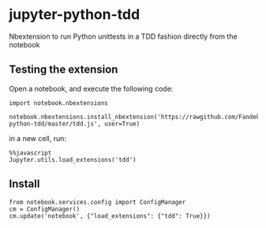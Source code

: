 # jupyter-python-tdd
Nbextension to run Python unittests in a TDD fashion directly from the notebook


## Testing the extension

Open a notebook, and execute the following code:

    import notebook.nbextensions

    notebook.nbextensions.install_nbextension('https://rawgithub.com/Fandekasp/jupyter-python-tdd/master/tdd.js', user=True)
in a new cell, run:

    %%javascript
    Jupyter.utils.load_extensions('tdd')


## Install

    from notebook.services.config import ConfigManager
    cm = ConfigManager()
    cm.update('notebook', {"load_extensions": {"tdd": True}})
